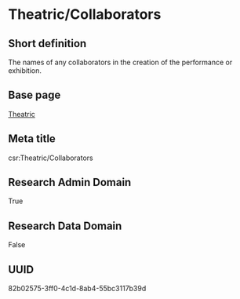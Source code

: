 # Theatric/Collaborators
## Short definition
The names of any collaborators in the creation of the performance or exhibition.
## Base page
[Theatric](../Objects/Theatric.md)
## Meta title
csr:Theatric/Collaborators
## Research Admin Domain
True
## Research Data Domain
False
## UUID
82b02575-3ff0-4c1d-8ab4-55bc3117b39d
